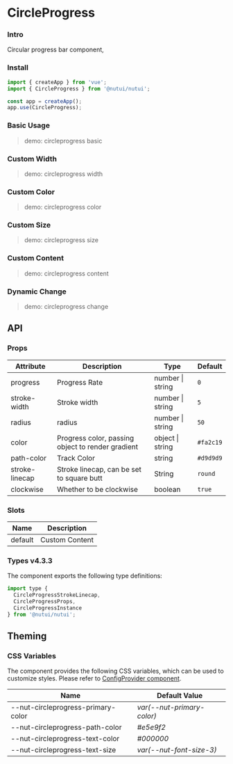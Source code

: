 # CircleProgress

### Intro

Circular progress bar component,

### Install

```js
import { createApp } from 'vue';
import { CircleProgress } from '@nutui/nutui';

const app = createApp();
app.use(CircleProgress);
```

### Basic Usage

> demo: circleprogress basic

### Custom Width

> demo: circleprogress width

### Custom Color

> demo: circleprogress color

### Custom Size

> demo: circleprogress size

### Custom Content

> demo: circleprogress content

### Dynamic Change

> demo: circleprogress change

## API

### Props

| Attribute | Description | Type | Default |
| --- | --- | --- | --- |
| progress | Progress Rate | number \| string | `0` |
| stroke-width | Stroke width | number \| string | `5` |
| radius | radius | number \| string | `50` |
| color | Progress color, passing object to render gradient | object \| string | `#fa2c19` |
| path-color | Track Color | string | `#d9d9d9` |
| stroke-linecap | Stroke linecap, can be set to square butt | String | `round` |
| clockwise | Whether to be clockwise | boolean | `true` |

### Slots

| Name | Description |
| --- | --- |
| default | Custom Content |

### Types v4.3.3

The component exports the following type definitions:

```js
import type {
  CircleProgressStrokeLinecap,
  CircleProgressProps,
  CircleProgressInstance
} from '@nutui/nutui';
```

## Theming

### CSS Variables

The component provides the following CSS variables, which can be used to customize styles. Please refer to [ConfigProvider component](#/en-US/component/configprovider).

| Name | Default Value |
| --- | --- |
| --nut-circleprogress-primary-color | _var(--nut-primary-color)_ |
| --nut-circleprogress-path-color | _#e5e9f2_ |
| --nut-circleprogress-text-color | _#000000_ |
| --nut-circleprogress-text-size | _var(--nut-font-size-3)_ |
